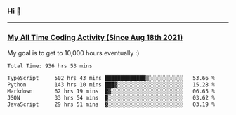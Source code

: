 ### Hi 🙂

---

### <a href="https://wakatime.com/@Eroxl">My All Time Coding Activity (Since Aug 18th 2021)</a>
My goal is to get to 10,000 hours eventually :)
<!--START_SECTION:waka-->

```txt
Total Time: 936 hrs 53 mins

TypeScript     502 hrs 43 mins █████████████▒░░░░░░░░░░░   53.66 %
Python         143 hrs 10 mins ███▓░░░░░░░░░░░░░░░░░░░░░   15.28 %
Markdown       62 hrs 19 mins  █▓░░░░░░░░░░░░░░░░░░░░░░░   06.65 %
JSON           33 hrs 54 mins  █░░░░░░░░░░░░░░░░░░░░░░░░   03.62 %
JavaScript     29 hrs 51 mins  ▓░░░░░░░░░░░░░░░░░░░░░░░░   03.19 %
```

<!--END_SECTION:waka-->
